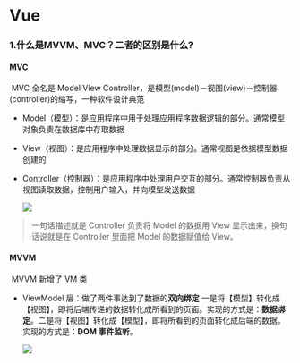 # Vue 

### 1.什么是MVVM、MVC？二者的区别是什么?

#### MVC

​	MVC 全名是 Model View Controller，是模型(model)－视图(view)－控制器(controller)的缩写，一种软件设计典范

 * Model（模型）：是应用程序中用于处理应用程序数据逻辑的部分。通常模型对象负责在数据库中存取数据

 * View（视图）：是应用程序中处理数据显示的部分。通常视图是依据模型数据创建的

 * Controller（控制器）：是应用程序中处理用户交互的部分。通常控制器负责从视图读取数据，控制用户输入，并向模型发送数据

   ![](https://p1-juejin.byteimg.com/tos-cn-i-k3u1fbpfcp/0e4d22e916014ee7abb10e4b350e5583~tplv-k3u1fbpfcp-watermark.awebp)

> 一句话描述就是 Controller 负责将 Model 的数据用 View 显示出来，换句话说就是在 Controller 里面把 Model 的数据赋值给 View。

#### MVVM

​	MVVM 新增了 VM 类

 * ViewModel 层：做了两件事达到了数据的**双向绑定** 一是将【模型】转化成【视图】，即将后端传递的数据转化成所看到的页面。实现的方式是：**数据绑定**。二是将【视图】转化成【模型】，即将所看到的页面转化成后端的数据。实现的方式是：**DOM 事件监听**。

   ![](https://p9-juejin.byteimg.com/tos-cn-i-k3u1fbpfcp/32c0545686454396a7e39b86b644fe73~tplv-k3u1fbpfcp-watermark.awebp)

